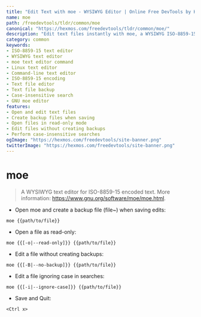 ```yaml
---
title: "Edit Text with moe - WYSIWYG Editor | Online Free DevTools by Hexmos"
name: moe
path: /freedevtools/tldr/common/moe
canonical: "https://hexmos.com/freedevtools/tldr/common/moe/"
description: "Edit text files instantly with moe, a WYSIWYG ISO-8859-15 text editor. Control file backups and character case options with this command. Free online tool, no registration required."
category: common
keywords:
- ISO-8859-15 text editor
- WYSIWYG text editor
- moe text editor command
- Linux text editor
- Command-line text editor
- ISO-8859-15 encoding
- Text file editor
- Text file backup
- Case-insensitive search
- GNU moe editor
features:
- Open and edit text files
- Create backup files when saving
- Open files in read-only mode
- Edit files without creating backups
- Perform case-insensitive searches
ogImage: "https://hexmos.com/freedevtools/site-banner.png"
twitterImage: "https://hexmos.com/freedevtools/site-banner.png"
---
```


# moe

> A WYSIWYG text editor for ISO-8859-15 encoded text.
> More information: <https://www.gnu.org/software/moe/moe.html>.

- Open moe and create a backup file (file~) when saving edits:

`moe {{path/to/file}}`

- Open a file as read-only:

`moe {{[-o|--read-only]}} {{path/to/file}}`

- Edit a file without creating backups:

`moe {{[-B|--no-backup]}} {{path/to/file}}`

- Edit a file ignoring case in searches:

`moe {{[-i|--ignore-case]}} {{path/to/file}}`

- Save and Quit:

`<Ctrl x>`
